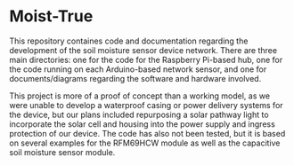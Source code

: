 # Moist-True

This repository containes code and documentation regarding the development of the soil moisture sensor device network. There are three main directories: one for the code for the Raspberry Pi-based hub, one for the code running on each Arduino-based network sensor, and one for documents/diagrams regarding the software and hardware involved. 

This project is more of a proof of concept than a working model, as we were unable to develop a waterproof casing or power delivery systems for the device, but our plans included repurposing a solar pathway light to incorporate the solar cell and housing into the power supply and ingress protection of our device. The code has also not been tested, but it is based on several examples for the RFM69HCW module as well as the capacitive soil moisture sensor module. 
